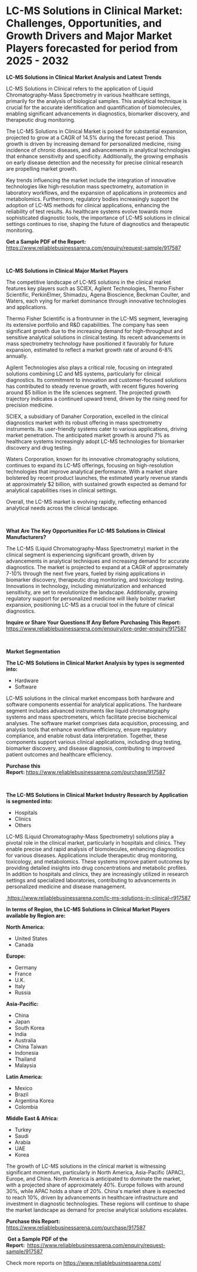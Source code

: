<p><h1>LC-MS Solutions in Clinical Market: Challenges, Opportunities, and Growth Drivers and Major Market Players forecasted for period from 2025 - 2032</h1></p><p><strong>LC-MS Solutions in Clinical Market Analysis and Latest Trends</strong></p>
<p><p>LC-MS Solutions in Clinical refers to the application of Liquid Chromatography-Mass Spectrometry in various healthcare settings, primarily for the analysis of biological samples. This analytical technique is crucial for the accurate identification and quantification of biomolecules, enabling significant advancements in diagnostics, biomarker discovery, and therapeutic drug monitoring.</p><p>The LC-MS Solutions in Clinical Market is poised for substantial expansion, projected to grow at a CAGR of 14.5% during the forecast period. This growth is driven by increasing demand for personalized medicine, rising incidence of chronic diseases, and advancements in analytical technologies that enhance sensitivity and specificity. Additionally, the growing emphasis on early disease detection and the necessity for precise clinical research are propelling market growth.</p><p>Key trends influencing the market include the integration of innovative technologies like high-resolution mass spectrometry, automation in laboratory workflows, and the expansion of applications in proteomics and metabolomics. Furthermore, regulatory bodies increasingly support the adoption of LC-MS methods for clinical applications, enhancing the reliability of test results. As healthcare systems evolve towards more sophisticated diagnostic tools, the importance of LC-MS solutions in clinical settings continues to rise, shaping the future of diagnostics and therapeutic monitoring.</p></p>
<p><strong>Get a Sample PDF of the Report:&nbsp;</strong> <a href="https://www.reliablebusinessarena.com/enquiry/request-sample/917587?utm_campaign=2004&utm_medium=2&utm_source=Github&utm_content=ia&utm_term=03032025&utm_id=lc-ms-solutions-in-clinical">https://www.reliablebusinessarena.com/enquiry/request-sample/917587</a></p>
<p>&nbsp;</p>
<p><strong>LC-MS Solutions in Clinical Major Market Players</strong></p>
<p><p>The competitive landscape of LC-MS solutions in the clinical market features key players such as SCIEX, Agilent Technologies, Thermo Fisher Scientific, PerkinElmer, Shimadzu, Agena Bioscience, Beckman Coulter, and Waters, each vying for market dominance through innovative technologies and applications.</p><p>Thermo Fisher Scientific is a frontrunner in the LC-MS segment, leveraging its extensive portfolio and R&D capabilities. The company has seen significant growth due to the increasing demand for high-throughput and sensitive analytical solutions in clinical testing. Its recent advancements in mass spectrometry technology have positioned it favorably for future expansion, estimated to reflect a market growth rate of around 6-8% annually.</p><p>Agilent Technologies also plays a critical role, focusing on integrated solutions combining LC and MS systems, particularly for clinical diagnostics. Its commitment to innovation and customer-focused solutions has contributed to steady revenue growth, with recent figures hovering around $5 billion in the life sciences segment. The projected growth trajectory indicates a continued upward trend, driven by the rising need for precision medicine.</p><p>SCIEX, a subsidiary of Danaher Corporation, excelled in the clinical diagnostics market with its robust offering in mass spectrometry instruments. Its user-friendly systems cater to various applications, driving market penetration. The anticipated market growth is around 7% as healthcare systems increasingly adopt LC-MS technologies for biomarker discovery and drug testing.</p><p>Waters Corporation, known for its innovative chromatography solutions, continues to expand its LC-MS offerings, focusing on high-resolution technologies that improve analytical performance. With a market share bolstered by recent product launches, the estimated yearly revenue stands at approximately $2 billion, with sustained growth expected as demand for analytical capabilities rises in clinical settings. </p><p>Overall, the LC-MS market is evolving rapidly, reflecting enhanced analytical needs across the clinical landscape.</p></p>
<p>&nbsp;</p>
<p><strong>What Are The Key Opportunities For LC-MS Solutions in Clinical Manufacturers?</strong></p>
<p><p>The LC-MS (Liquid Chromatography-Mass Spectrometry) market in the clinical segment is experiencing significant growth, driven by advancements in analytical techniques and increasing demand for accurate diagnostics. The market is projected to expand at a CAGR of approximately 7-10% through the next five years, fueled by rising applications in biomarker discovery, therapeutic drug monitoring, and toxicology testing. Innovations in technology, including miniaturization and enhanced sensitivity, are set to revolutionize the landscape. Additionally, growing regulatory support for personalized medicine will likely bolster market expansion, positioning LC-MS as a crucial tool in the future of clinical diagnostics.</p></p>
<p><strong>Inquire or Share Your Questions If Any Before Purchasing This Report:</strong> <a href="https://www.reliablebusinessarena.com/enquiry/pre-order-enquiry/917587?utm_campaign=2004&utm_medium=2&utm_source=Github&utm_content=ia&utm_term=03032025&utm_id=lc-ms-solutions-in-clinical">https://www.reliablebusinessarena.com/enquiry/pre-order-enquiry/917587</a></p>
<p>&nbsp;</p>
<p><strong>Market Segmentation</strong></p>
<p><strong>The LC-MS Solutions in Clinical Market Analysis by types is segmented into:</strong></p>
<p><ul><li>Hardware</li><li>Software</li></ul></p>
<p><p>LC-MS solutions in the clinical market encompass both hardware and software components essential for analytical applications. The hardware segment includes advanced instruments like liquid chromatography systems and mass spectrometers, which facilitate precise biochemical analyses. The software market comprises data acquisition, processing, and analysis tools that enhance workflow efficiency, ensure regulatory compliance, and enable robust data interpretation. Together, these components support various clinical applications, including drug testing, biomarker discovery, and disease diagnosis, contributing to improved patient outcomes and healthcare efficiency.</p></p>
<p><strong>Purchase this Report:&nbsp;</strong><a href="https://www.reliablebusinessarena.com/purchase/917587?utm_campaign=2004&utm_medium=2&utm_source=Github&utm_content=ia&utm_term=03032025&utm_id=lc-ms-solutions-in-clinical">https://www.reliablebusinessarena.com/purchase/917587</a></p>
<p>&nbsp;</p>
<p><strong>The LC-MS Solutions in Clinical Market Industry Research by Application is segmented into:</strong></p>
<p><ul><li>Hospitals</li><li>Clinics</li><li>Others</li></ul></p>
<p><p>LC-MS (Liquid Chromatography-Mass Spectrometry) solutions play a pivotal role in the clinical market, particularly in hospitals and clinics. They enable precise and rapid analysis of biomolecules, enhancing diagnostics for various diseases. Applications include therapeutic drug monitoring, toxicology, and metabolomics. These systems improve patient outcomes by providing detailed insights into drug concentrations and metabolic profiles. In addition to hospitals and clinics, they are increasingly utilized in research settings and specialized laboratories, contributing to advancements in personalized medicine and disease management.</p></p>
<p><a href="https://www.reliablebusinessarena.com/lc-ms-solutions-in-clinical-r917587?utm_campaign=2004&utm_medium=2&utm_source=Github&utm_content=ia&utm_term=03032025&utm_id=lc-ms-solutions-in-clinical">&nbsp;https://www.reliablebusinessarena.com/lc-ms-solutions-in-clinical-r917587</a></p>
<p><strong>In terms of Region, the LC-MS Solutions in Clinical Market Players available by Region are:</strong></p>
<p>
    <p> <strong> North America: </strong>
        <ul>
            <li>United States</li>
            <li>Canada</li>
        </ul>
        </p> 
    <p> <strong> Europe: </strong>
        <ul>
            <li>Germany</li>
            <li>France</li>
            <li>U.K.</li>
            <li>Italy</li>
            <li>Russia</li>
        </ul>
        </p> 
    <p> <strong> Asia-Pacific: </strong>
        <ul>
            <li>China</li>
            <li>Japan</li>
            <li>South Korea</li>
            <li>India</li>
            <li>Australia</li>
            <li>China Taiwan</li>
            <li>Indonesia</li>
            <li>Thailand</li>
            <li>Malaysia</li>
        </ul>
        </p> 
    <p> <strong> Latin America: </strong>
        <ul>
            <li>Mexico</li>
            <li>Brazil</li>
            <li>Argentina Korea</li>
            <li>Colombia</li>
        </ul>
        </p> 
    <p> <strong> Middle East & Africa: </strong>
        <ul>
            <li>Turkey</li>
            <li>Saudi</li>
            <li>Arabia</li>
            <li>UAE</li>
            <li>Korea</li>
        </ul>
    </p>
    </p>
<p><p>The growth of LC-MS solutions in the clinical market is witnessing significant momentum, particularly in North America, Asia-Pacific (APAC), Europe, and China. North America is anticipated to dominate the market, with a projected share of approximately 40%. Europe follows with around 30%, while APAC holds a share of 20%. China's market share is expected to reach 10%, driven by advancements in healthcare infrastructure and investment in diagnostic technologies. These regions will continue to shape the market landscape as demand for precise analytical solutions escalates.</p></p>
<p><strong>Purchase this Report: </strong><a href="https://www.reliablebusinessarena.com/purchase/917587?utm_campaign=2004&utm_medium=2&utm_source=Github&utm_content=ia&utm_term=03032025&utm_id=lc-ms-solutions-in-clinical">https://www.reliablebusinessarena.com/purchase/917587</a></p>
<p>&nbsp;<strong>Get a Sample PDF of the Report:&nbsp;&nbsp;</strong><a href="https://www.reliablebusinessarena.com/enquiry/request-sample/917587?utm_campaign=2004&utm_medium=2&utm_source=Github&utm_content=ia&utm_term=03032025&utm_id=lc-ms-solutions-in-clinical">https://www.reliablebusinessarena.com/enquiry/request-sample/917587</a></p>
<p><strong></strong></p>
<p>Check more reports on <a href="https://www.reliablebusinessarena.com/?utm_campaign=2004&utm_medium=2&utm_source=Github&utm_content=ia&utm_term=03032025&utm_id=lc-ms-solutions-in-clinical">https://www.reliablebusinessarena.com/</a></p>